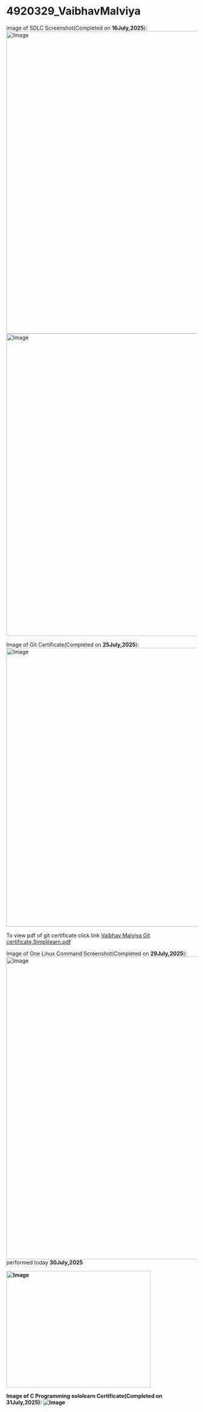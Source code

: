 # 4920329_VaibhavMalviya

image of SDLC Screenshot(Completed on <b>16July,2025</b>):
<img width="1280" height="800" alt="Image" src="https://github.com/user-attachments/assets/37363e53-cfff-49a9-83e1-fbb239db18db" />
<img width="1280" height="800" alt="Image" src="https://github.com/user-attachments/assets/8e07555e-a482-48d7-8d68-2197f4588618" />

Image of Git Certificate(Completed on <b>25July,2025</b>):
<img width="1044" height="738" alt="Image" src="https://github.com/user-attachments/assets/2bdef2f3-120c-4cb9-88ef-886ae4670a13" />

To view pdf of git certificate click link
[Vaibhav Malviya Git certificate,Simplilearn.pdf](https://github.com/user-attachments/files/21445631/Vaibhav.Malviya.Git.certificate.Simplilearn.pdf)

Image of One Linux Command Screenshot(Completed on <b>29July,2025</b>):
<img width="1280" height="800" alt="Image" src="https://github.com/user-attachments/assets/654025df-4dd6-4417-aa7f-3c04fcad2ecd" />
performed today <b>30July,2025

<img width="382" height="308" alt="Image" src="https://github.com/user-attachments/assets/da25ef54-1f1b-4ba8-8673-7d153e4bd48d" />

Image of C Programming sololearn Certificate(Completed on <b>31July,2025</b>):
![Image](https://github.com/user-attachments/assets/e74ae10c-983e-457f-8258-520d83f4193d)

